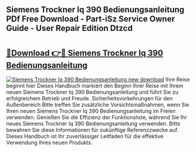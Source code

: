 ## Siemens Trockner Iq 390 Bedienungsanleitung PDf Free Download - Part-iSz Service Owner Guide - User Repair Edition Dtzcd

# <h2><a href="http://df632q.blite.top/?on=Siemens+Trockner+Iq+390+Bedienungsanleitung">🔗Download 👉🔴 Siemens Trockner Iq 390 Bedienungsanleitung</a></h2>

[![Siemens Trockner Iq 390 Bedienungsanleitung new download](https://i.imgur.com/lujVjoI.png)](http://df632q.blite.top/?on=Siemens+Trockner+Iq+390+Bedienungsanleitung)
Ihre Reise beginnt hier Dieses Handbuch markiert den Beginn Ihrer Reise mit Ihrem neuen Siemens Trockner Iq 390 Bedienungsanleitung und führt Sie zu erfolgreichem Betrieb und Freude. Sicherheitsvorkehrungen für den Außenbereich Bitte treffen Sie zusätzliche Vorsichtsmaßnahmen, wenn Sie Ihren neuen Siemens Trockner Iq 390 Bedienungsanleitung im Freien verwenden. Genießen Sie die Effizienz der Funktionsliste, während Sie Ihr neues Siemens Trockner Iq 390 Bedienungsanleitung verwenden. Bitte bewahren Sie diese Informationen für zukünftige Referenzzwecke auf. Dieses Handbuch ist Ihr zuverlässiger Leitfaden für die effektive Verwendung Ihres neuen Produkts.

